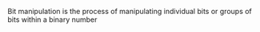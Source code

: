 Bit manipulation is the process of manipulating individual bits or groups of bits within a binary number

